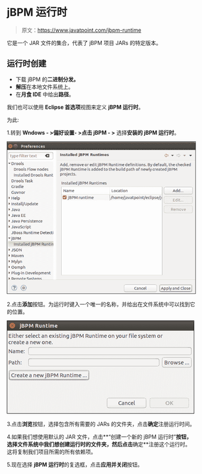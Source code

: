 # jBPM 运行时

> 原文：<https://www.javatpoint.com/jbpm-runtime>

它是一个 JAR 文件的集合，代表了 jBPM 项目 JARs 的特定版本。

## 运行时创建

*   下载 jBPM 的**二进制分发。**
*   **解压**在本地文件系统上。
*   在**月食 IDE** 中给出**路径**。

我们也可以使用 **Eclipse 首选项**视图来定义 **jBPM 运行时**。

为此:

1.转到 **Wndows - >偏好设置- >点击 jBPM - >** 选择**安装的 jBPM 运行时**。

![jbpm Runtime](img/386f9e55a6d3efe30ffe5477e1541b34.png)

2.点击**添加**按钮。为运行时键入一个唯一的名称，并给出在文件系统中可以找到它的位置。

![jbpm Runtime](img/c4664ada569cdac6a4044f4806cbf7d8.png)

3.点击**浏览**按钮，选择包含所有需要的 JARs 的文件夹，点击**确定**注册运行时间。

4.如果我们想使用默认的 JAR 文件，点击**“创建一个新的 jBPM 运行时”**按钮，选择文件系统中我们想创建运行时的文件夹，然后点击**确定**注册这个运行时。这将复制我们项目所需的所有依赖项。

5.现在选择 **jBPM 运行时**的复选框，点击**应用并关闭**按钮。